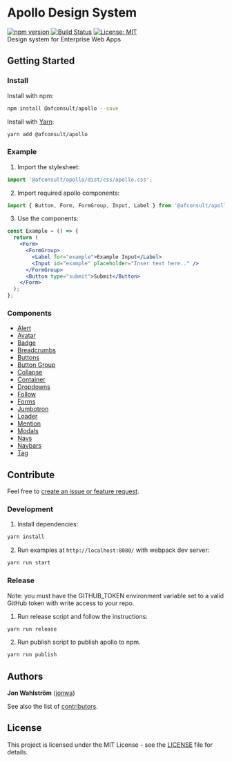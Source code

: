 # Apollo Design System
[![npm version](https://badge.fury.io/js/%40afconsult%2Fapollo.svg)](https://badge.fury.io/js/%40afconsult%2Fapollo)
[![Build Status](https://travis-ci.org/afconsult/apollo.svg?branch=develop)](https://travis-ci.org/afconsult/apollo)
[![License: MIT](https://img.shields.io/badge/License-MIT-yellow.svg)](https://opensource.org/licenses/MIT)
<br />
Design system for Enterprise Web Apps

## Getting Started
### Install
Install with npm:
```bash
npm install @afconsult/apollo --save
```
Install with [Yarn](https://yarnpkg.com/en/):
```bash
yarn add @afconsult/apollo
```

### Example
1. Import the stylesheet:
```jsx
import '@afconsult/apollo/dist/css/apollo.css';
```

2. Import required apollo components:
```jsx
import { Button, Form, FormGroup, Input, Label } from '@afconsult/apollo';
```

3. Use the components:
```jsx
const Example = () => {
  return (
    <Form>
      <FormGroup>
        <Label for="example">Example Input</Label>
        <Input id="example" placeholder="Inser text here.." />
      </FormGroup>
      <Button type="submit">Submit</Button>
    </Form>
  );
};
```

### Components
- [Alert](./src/components/Alert)
- [Avatar](./src/components/Avatar)
- [Badge](./src/components/Badge)
- [Breadcrumbs](./src/components/Breadcrumbs)
- [Buttons](./src/components/Button)
- [Button Group](./src/components/ButtonGroup)
- [Collapse](./src/components/Collapse)
- [Container](./src/components/Container)
- [Dropdowns](./src/components/Dropdown)
- [Follow](./src/components/Follow)
- [Forms](./src/components/Form)
- [Jumbotron](./src/components/Jumbotron)
- [Loader](./src/components/Loader)
- [Mention](./src/components/Mention)
- [Modals](./src/components/Modal)
- [Navs](./src/components/Nav)
- [Navbars](./src/components/Navbar)
- [Tag](./src/components/Tag)

## Contribute
Feel free to [create an issue or feature request](https://github.com/afconsult/apollo/issues/new).

### Development
1. Install dependencies:
```bash
yarn install
```

2. Run examples at `http://localhost:8080/` with webpack dev server:
```bash
yarn run start
```

### Release
Note: you must have the GITHUB_TOKEN environment variable set to a valid GitHub token with write access to your repo.

1. Run release script and follow the instructions:
```bash
yarn run release
```

2. Run publish script to publish apollo to npm.
```bash
yarn run publish
```

## Authors
**Jon Wahlström** ([jonwa](https://github.com/jonwa))

See also the list of [contributors](https://github.com/afconsult/apollo/contributors).

## License
This project is licensed under the MIT License - see the [LICENSE](LICENSE) file for details.
